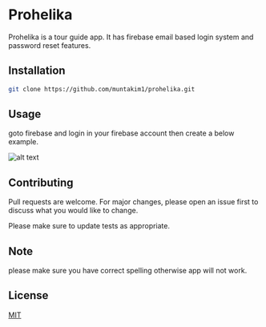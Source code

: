 # Prohelika

Prohelika is a tour guide app. It has firebase email based login system and password reset features.

## Installation

```bash
git clone https://github.com/muntakim1/prohelika.git
```

## Usage

goto firebase and login in your firebase account then create a below example.

![alt text](https://bn1302files.storage.live.com/y4mNtxVTHwVp3k2d4C3guM0Nb4s97QQ4HVQB2f2wjVILdVKs5LuPGVUg--l71FDD6ObMzrHELYduloxqkEfS8qZVbpU8EVZjw-GnYaCSNy5_WEWrCGOkJZg5SWdf-LGIfXBtmVSArtnS6dUySx3Z6rV-ZeFhADJuBtf2na-Fwm7DuZItNlkiLRIl8LDiPXZB3dZH_s5KUTFGmk-EpeFXbaulA/image.png?psid=1&width=1240&height=738)

## Contributing
Pull requests are welcome. For major changes, please open an issue first to discuss what you would like to change.

Please make sure to update tests as appropriate.
## Note
  please make sure you have correct spelling otherwise app will not work.
## License
[MIT](https://choosealicense.com/licenses/mit/)
